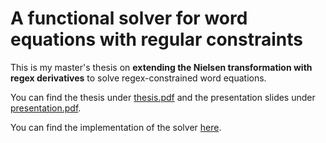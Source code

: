 # A functional solver for word equations with regular constraints

This is my master's thesis on **extending the Nielsen transformation with regex derivatives** to solve regex-constrained word equations.

You can find the thesis under [thesis.pdf](./thesis.pdf) and the presentation slides under [presentation.pdf](./presentation.pdf).

You can find the implementation of the solver [here](https://github.com/meipp/nielsen-transformation).
